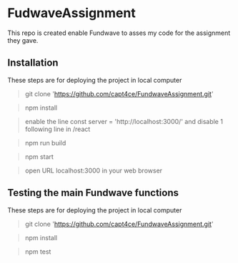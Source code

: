 # FudwaveAssignment
This repo is created enable Fundwave to asses my code for the assignment they gave.



## Installation
These steps are for deploying the project in local computer
> git clone 'https://github.com/capt4ce/FundwaveAssignment.git'

> npm install

> enable the line const server = 'http://localhost:3000/' and disable 1 following line in /react

> npm run build

> npm start

> open URL localhost:3000 in your web browser

## Testing the main Fundwave functions
These steps are for deploying the project in local computer
> git clone 'https://github.com/capt4ce/FundwaveAssignment.git'

> npm install

> npm test
